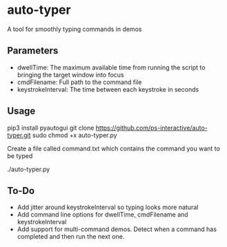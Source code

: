 # auto-typer
A tool for smoothly typing commands in demos

## Parameters
* dwellTime: The maximum available time from running the script to bringing the target window into focus
* cmdFilename: Full path to the command file 
* keystrokeInterval: The time between each keystroke in seconds

## Usage
pip3 install pyautogui
git clone https://github.com/ps-interactive/auto-typer.git
sudo chmod +x auto-typer.py
<p>Create a file called command.txt which contains the command you want to be typed
<p>./auto-typer.py
  
## To-Do
* Add jitter around keystrokeInterval so typing looks more natural
* Add command line options for dwellTime, cmdFilename and keystrokeInterval
* Add support for multi-command demos. Detect when a command has completed and then run the next one.
